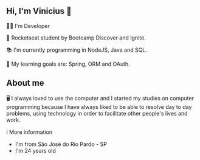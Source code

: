 ## Hi, I'm Vinicius 👋

:man_technologist: I'm Developer

🚀 Rocketseat student by Bootcamp Discover and Ignite.

📚 I'm currently programming in NodeJS, Java and SQL.

🎯 My learning goals are: Spring, ORM and OAuth.


## About me

🖥 I always loved to use the computer and I started my studies on computer programming because I have always liked to be able to resolve day to day problems, using technology in order to facilitate other people's lives and work.


ℹ More information
- I'm from São José do Rio Pardo - SP
- I'm 24 years old
